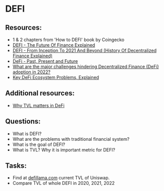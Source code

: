# DEFI

## Resources:

* 1 & 2 chapters from 'How to DEFI' book by Coingecko
* [DEFI - The Future Of Finance Explained](https://www.youtube.com/watch?v=H-O3r2YMWJ4)
* [DEFI - From Inception To 2021 And Beyond (History Of Decentralized Finance Explained)](https://www.youtube.com/watch?v=qFBYB4W2tqU)
* [DeFi - Past, Present and Future](https://www.youtube.com/watch?v=PT72hAbm2Eo)
* [What are the major challenges hindering Decentralized Finance (DeFi) adoption in 2022?](https://bitcoinist.com/what-are-the-major-challenges-hindering-decentralized-finance-defi-adoption-in-2022/)
* [Key DeFi Ecosystem Problems, Explained](https://cointelegraph.com/explained/key-defi-ecosystem-problems-explained)

## Additional resources:

* [Why TVL matters in DeFi](https://blog.thestandard.io/why-total-value-locked-tvl-matters-in-defi-d6937bfc6b6d)


## Questions:

* What is DEFI?
* What are the problems with traditional finanсial system?
* What is the goal of DEFI?
* What is TVL? Why it is important metric for DEFI?

## Tasks:

* Find at [defillama.com](https://defillama.com/) current TVL of Uniswap.
* Compare TVL of whole DEFI in 2020, 2021, 2022
